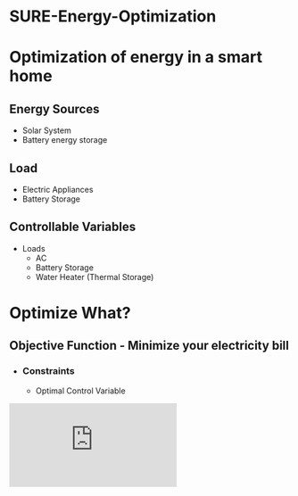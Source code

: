 # SURE-Energy-Optimization

# Optimization of energy in a smart home
## Energy Sources
- Solar System
- Battery energy storage
## Load
- Electric Appliances
- Battery Storage
## Controllable Variables
- Loads 
	- AC
	- Battery Storage
	- Water Heater (Thermal Storage)
# Optimize What?
## Objective Function - Minimize your electricity bill
- ### Constraints
	- Optimal Control Variable

![SURE POSTER](https://raw.githubusercontent.com/Shetshay/SURE-Energy-Optimization/tree/master/SURE-Energy-optimization-poster.pdf)

